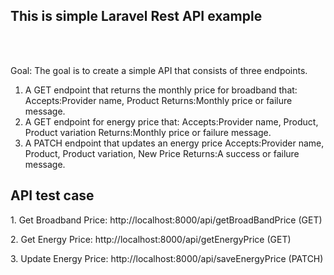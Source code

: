 <h2>This is simple Laravel Rest API example</h2>
<br/>
<br/>

Goal:
The goal is to create a simple API that consists of three endpoints.
1. A GET endpoint that returns the monthly price for broadband that:
Accepts:Provider name, Product Returns:Monthly price or failure message.
2. A GET endpoint for energy price that: Accepts:Provider name, Product, Product variation Returns:Monthly price or failure message.
3. A PATCH endpoint that updates an energy price Accepts:Provider name, Product, Product variation, New Price Returns:A success or failure message.

<h2>API test case</h2>
<p>1. Get Broadband Price: http://localhost:8000/api/getBroadBandPrice (GET)</p>
<p>2. Get Energy Price: http://localhost:8000/api/getEnergyPrice (GET)</p>
<p>3. Update Energy Price: http://localhost:8000/api/saveEnergyPrice (PATCH)</p>